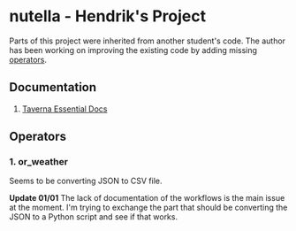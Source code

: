 # nutella - Hendrik's Project

Parts of this project were inherited from another student's code. The author has been working on improving the existing code by adding missing [operators](#).

## Documentation

1. [Taverna Essential Docs](taverna_doc.md)

## Operators

### 1. or_weather

Seems to be converting JSON to CSV file.

__Update 01/01__ The lack of documentation of the workflows is the main issue at the moment. I'm trying to exchange the part that should be converting the JSON to a Python script and see if that works. 

